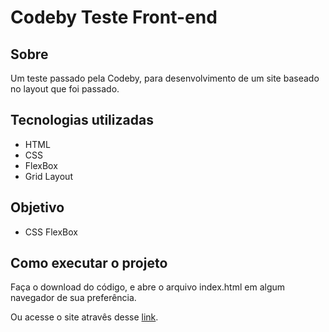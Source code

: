 # Codeby Teste Front-end

## Sobre
Um teste passado pela Codeby, para desenvolvimento de um site baseado no layout que foi passado.

## Tecnologias utilizadas
* HTML
* CSS
* FlexBox
* Grid Layout

## Objetivo
* CSS FlexBox

## Como executar o projeto
<p>Faça o download do código, e abre o arquivo index.html em algum navegador de sua preferência.</p>
Ou acesse o site atravês desse <a href="https://raphaelhnl.github.io/escalator-flex/index">link</a>.
